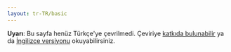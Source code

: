 ```yaml
---
layout: tr-TR/basic
---
```


<div class="content">
  <b>Uyarı</b>: Bu sayfa henüz Türkçe'ye çevrilmedi.
  Çeviriye <a href={{ page.url | replace: ".html", ".md" | prepend: "https://github.com/rust-lang/rust-www/edit/master/" }}>katkıda bulunabilir</a>
  ya da <a href={{ page.url | replace: "/tr-TR/", "/en-US/" }}>İngilizce versiyonu</a> okuyabilirsiniz.
</div>

